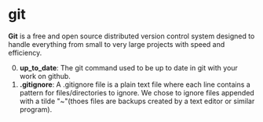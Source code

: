 # git

**Git** is a free and open source distributed version control system designed to handle everything from small to very large projects with speed and efficiency.

0. **up_to_date**: The git command used to be up to date in git with your work on github.
1. **.gitignore**: A .gitignore file is a plain text file where each line contains a pattern for files/directories to ignore.
We chose to ignore files appended with a tilde "~"(thoes files are backups created by a text editor or similar program).